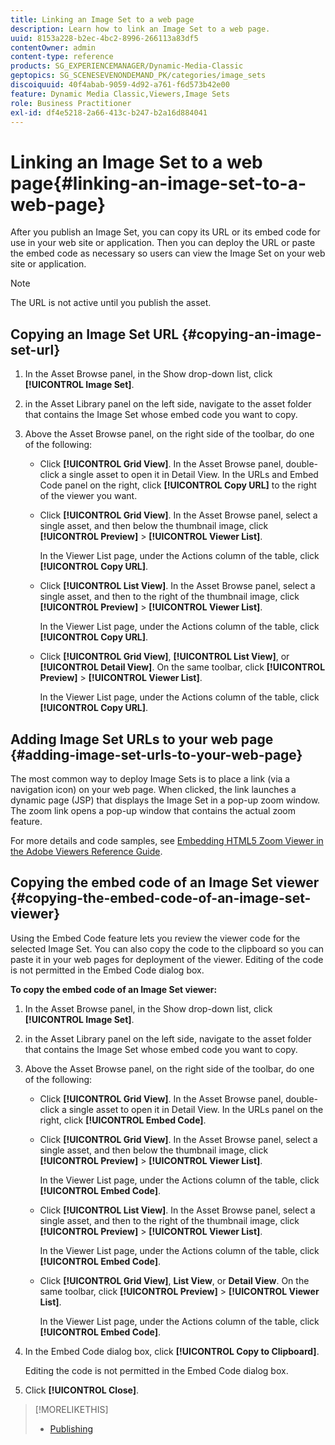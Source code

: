 ```yaml
---
title: Linking an Image Set to a web page
description: Learn how to link an Image Set to a web page.
uuid: 8153a228-b2ec-4bc2-8996-266113a83df5
contentOwner: admin
content-type: reference
products: SG_EXPERIENCEMANAGER/Dynamic-Media-Classic
geptopics: SG_SCENESEVENONDEMAND_PK/categories/image_sets
discoiquuid: 40f4abab-9059-4d92-a761-f6d573b42e00
feature: Dynamic Media Classic,Viewers,Image Sets
role: Business Practitioner
exl-id: df4e5218-2a66-413c-b247-b2a16d884041
---
```

# Linking an Image Set to a web page{#linking-an-image-set-to-a-web-page}

After you publish an Image Set, you can copy its URL or its embed code for use in your web site or application. Then you can deploy the URL or paste the embed code as necessary so users can view the Image Set on your web site or application.

>[!NOTE]
>
>The URL is not active until you publish the asset.

## Copying an Image Set URL {#copying-an-image-set-url}

1. In the Asset Browse panel, in the Show drop-down list, click **[!UICONTROL Image Set]**.
1. in the Asset Library panel on the left side, navigate to the asset folder that contains the Image Set whose embed code you want to copy.
1. Above the Asset Browse panel, on the right side of the toolbar, do one of the following:

    * Click **[!UICONTROL Grid View]**. In the Asset Browse panel, double-click a single asset to open it in Detail View. In the URLs and Embed Code panel on the right, click **[!UICONTROL Copy URL]** to the right of the viewer you want.
    * Click **[!UICONTROL Grid View]**. In the Asset Browse panel, select a single asset, and then below the thumbnail image, click **[!UICONTROL Preview]** > **[!UICONTROL Viewer List]**.

      In the Viewer List page, under the Actions column of the table, click **[!UICONTROL Copy URL]**.

    * Click **[!UICONTROL List View]**. In the Asset Browse panel, select a single asset, and then to the right of the thumbnail image, click **[!UICONTROL Preview]** > **[!UICONTROL Viewer List]**.

      In the Viewer List page, under the Actions column of the table, click **[!UICONTROL Copy URL]**.

    * Click **[!UICONTROL Grid View]**, **[!UICONTROL List View]**, or **[!UICONTROL Detail View]**. On the same toolbar, click **[!UICONTROL Preview]** > **[!UICONTROL Viewer List]**.

      In the Viewer List page, under the Actions column of the table, click **[!UICONTROL Copy URL]**.

## Adding Image Set URLs to your web page {#adding-image-set-urls-to-your-web-page}

The most common way to deploy Image Sets is to place a link (via a navigation icon) on your web page. When clicked, the link launches a dynamic page (JSP) that displays the Image Set in a pop-up zoom window. The zoom link opens a pop-up window that contains the actual zoom feature.

For more details and code samples, see [Embedding HTML5 Zoom Viewer in the Adobe Viewers Reference Guide](https://experienceleague.adobe.com/docs/dynamic-media-developer-resources/library/viewers-aem-assets-dmc/zoom/c-html5-20-zoom-viewer-about.html#section-e1c3106f5b3e445d9b95be337c2f94e2).

## Copying the embed code of an Image Set viewer {#copying-the-embed-code-of-an-image-set-viewer}

Using the Embed Code feature lets you review the viewer code for the selected Image Set. You can also copy the code to the clipboard so you can paste it in your web pages for deployment of the viewer. Editing of the code is not permitted in the Embed Code dialog box.

**To copy the embed code of an Image Set viewer:**

1. In the Asset Browse panel, in the Show drop-down list, click **[!UICONTROL Image Set]**.
1. in the Asset Library panel on the left side, navigate to the asset folder that contains the Image Set whose embed code you want to copy.
1. Above the Asset Browse panel, on the right side of the toolbar, do one of the following:

    * Click **[!UICONTROL Grid View]**. In the Asset Browse panel, double-click a single asset to open it in Detail View. In the URLs panel on the right, click **[!UICONTROL Embed Code]**.
    * Click **[!UICONTROL Grid View]**. In the Asset Browse panel, select a single asset, and then below the thumbnail image, click **[!UICONTROL Preview]** > **[!UICONTROL Viewer List]**.

      In the Viewer List page, under the Actions column of the table, click **[!UICONTROL Embed Code]**.

    * Click **[!UICONTROL List View]**. In the Asset Browse panel, select a single asset, and then to the right of the thumbnail image, click **[!UICONTROL Preview]** > **[!UICONTROL Viewer List]**.

      In the Viewer List page, under the Actions column of the table, click **[!UICONTROL Embed Code]**.

    * Click **[!UICONTROL Grid View]**, **List View**, or **Detail View**. On the same toolbar, click **[!UICONTROL Preview]** > **[!UICONTROL Viewer List]**.

      In the Viewer List page, under the Actions column of the table, click **[!UICONTROL Embed Code]**.

1. In the Embed Code dialog box, click **[!UICONTROL Copy to Clipboard]**.

   Editing the code is not permitted in the Embed Code dialog box.

1. Click **[!UICONTROL Close]**.

>[!MORELIKETHIS]
>
>* [Publishing](publishing-files.md#publishing_files)
